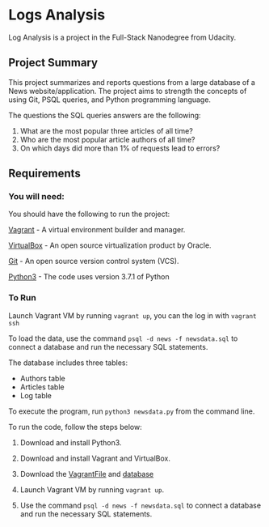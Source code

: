 # Logs Analysis

Log Analysis is a project in the Full-Stack Nanodegree from Udacity.

## Project Summary

This project summarizes and reports questions from a large database of a News website/application. The project aims to strength the concepts of using Git, PSQL queries, and Python programming language.

The questions the SQL queries answers are the following:

1. What are the most popular three articles of all time?
2. Who are the most popular article authors of all time?
3. On which days did more than 1% of requests lead to errors?


## Requirements

### You will need:
You should have the following to run the project:

[Vagrant](https://www.vagrantup.com/) - A virtual environment builder and manager.

[VirtualBox](https://www.virtualbox.com/) - An open source virtualization product by Oracle.

[Git](http://git-scm.com/) - An open source version control system (VCS).

[Python3](https://www.python.org/downloads/release/python-371/) - The code uses version 3.7.1 of Python


### To Run

Launch Vagrant VM by running `vagrant up`, you can the log in with `vagrant ssh`

To load the data, use the command `psql -d news -f newsdata.sql` to connect a database and run the necessary SQL statements.

The database includes three tables:
- Authors table
- Articles table
- Log table

To execute the program, run `python3 newsdata.py` from the command line.

To run the code, follow the steps below:

1. Download and install Python3.

2. Download and install Vagrant and VirtualBox.

3. Download the [VagrantFile](https://github.com/udacity/fullstack-nanodegree-vm/blob/master/vagrant/Vagrantfile) and [database](https://d17h27t6h515a5.cloudfront.net/topher/2016/August/57b5f748_newsdata/newsdata.zip)

4. Launch Vagrant VM by running `vagrant up`.

5. Use the command `psql -d news -f newsdata.sql` to connect a database and run the necessary SQL statements.
